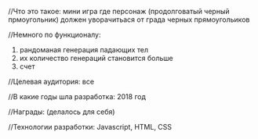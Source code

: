 //Что это такое:
мини игра где персонаж (продолговатый черный прмоугольник) должен уворачитьася от града черных прямоугольиков

//Немного по функционалу: 
1) рандоманая генерация падающих тел
2) их количество генераций становится больше
3) счет

//Целевая аудитория:
все

//В какие годы шла разработка:
2018 год

//Награды:
(делалось для себя)

//Технологии разработки:
Javascript, HTML, CSS
